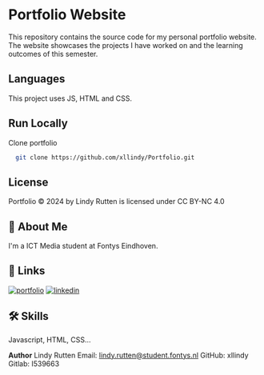 
# Portfolio Website

This repository contains the source code for my personal portfolio website. The website showcases the projects I have worked on and the learning outcomes of this semester.




## Languages

This project uses JS, HTML and CSS. 

 
## Run Locally

Clone portfolio

```bash
  git clone https://github.com/xllindy/Portfolio.git
```


## License
Portfolio © 2024 by Lindy Rutten is licensed under CC BY-NC 4.0 



## 🚀 About Me
I'm a ICT Media student at Fontys Eindhoven.


## 🔗 Links
[![portfolio](https://img.shields.io/badge/my_portfolio-000?style=for-the-badge&logo=ko-fi&logoColor=white)](https://i539663.hera.fontysict.net/)
[![linkedin](https://img.shields.io/badge/linkedin-0A66C2?style=for-the-badge&logo=linkedin&logoColor=white)](https://www.linkedin.com/in/lindy-r-074643176/)


## 🛠 Skills
Javascript, HTML, CSS...


**Author**
Lindy Rutten
Email: lindy.rutten@student.fontys.nl
GitHub: xllindy
Gitlab: I539663
